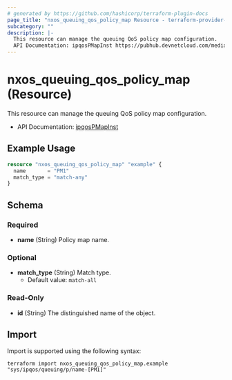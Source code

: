 ```yaml
---
# generated by https://github.com/hashicorp/terraform-plugin-docs
page_title: "nxos_queuing_qos_policy_map Resource - terraform-provider-nxos"
subcategory: ""
description: |-
  This resource can manage the queuing QoS policy map configuration.
  API Documentation: ipqosPMapInst https://pubhub.devnetcloud.com/media/dme-docs-10-2-2/docs/Qos/ipqos:PMapInst/
---
```


# nxos_queuing_qos_policy_map (Resource)

This resource can manage the queuing QoS policy map configuration.

- API Documentation: [ipqosPMapInst](https://pubhub.devnetcloud.com/media/dme-docs-10-2-2/docs/Qos/ipqos:PMapInst/)

## Example Usage

```terraform
resource "nxos_queuing_qos_policy_map" "example" {
  name       = "PM1"
  match_type = "match-any"
}
```

<!-- schema generated by tfplugindocs -->
## Schema

### Required

- **name** (String) Policy map name.

### Optional

- **match_type** (String) Match type.
  - Default value: `match-all`

### Read-Only

- **id** (String) The distinguished name of the object.

## Import

Import is supported using the following syntax:

```shell
terraform import nxos_queuing_qos_policy_map.example "sys/ipqos/queuing/p/name-[PM1]"
```
